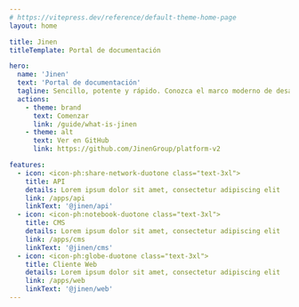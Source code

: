 ```yaml
---
# https://vitepress.dev/reference/default-theme-home-page
layout: home

title: Jinen
titleTemplate: Portal de documentación

hero:
  name: 'Jinen'
  text: 'Portal de documentación'
  tagline: Sencillo, potente y rápido. Conozca el marco moderno de desarrollo.
  actions:
    - theme: brand
      text: Comenzar
      link: /guide/what-is-jinen
    - theme: alt
      text: Ver en GitHub
      link: https://github.com/JinenGroup/platform-v2

features:
  - icon: <icon-ph:share-network-duotone class="text-3xl">
    title: API
    details: Lorem ipsum dolor sit amet, consectetur adipiscing elit
    link: /apps/api
    linkText: '@jinen/api'
  - icon: <icon-ph:notebook-duotone class="text-3xl">
    title: CMS
    details: Lorem ipsum dolor sit amet, consectetur adipiscing elit
    link: /apps/cms
    linkText: '@jinen/cms'
  - icon: <icon-ph:globe-duotone class="text-3xl">
    title: Cliente Web
    details: Lorem ipsum dolor sit amet, consectetur adipiscing elit
    link: /apps/web
    linkText: '@jinen/web'
---
```

